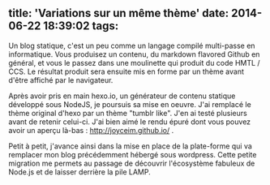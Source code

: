 title: 'Variations sur un même thème'
date: 2014-06-22 18:39:02
tags:
---
Un blog statique, c'est un peu comme un langage compilé multi-passe en informatique. Vous produisez un contenu, du markdown flavored Github en général, et vous le passez dans une moulinette qui produit du code HMTL / CCS. Le résultat produit sera ensuite mis en forme par un thème avant d'être affiché par le navigateur.

Après avoir pris en main hexo.io, un générateur de contenu statique développé sous NodeJS, je poursuis sa mise en oeuvre. J'ai remplacé le thème original d'hexo par un thème "tumblr like". J'en ai testé plusieurs avant de retenir celui-ci. J'ai bien aimé le rendu épuré dont vous pouvez avoir un aperçu là-bas : http://joyceim.github.io/ .

Petit à petit, j'avance ainsi dans la mise en place de la plate-forme qui va remplacer mon blog précédemment hébergé sous wordpress. Cette petite migration me permets au passage de découvrir l'écosystème fabuleux de Node.js et de laisser derrière la pile LAMP.

 



